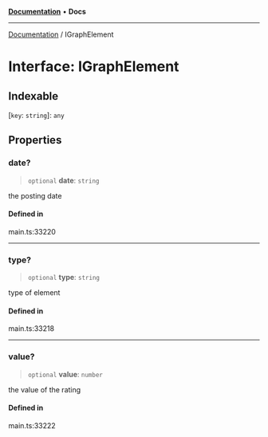 [**Documentation**](../README.md) • **Docs**

***

[Documentation](../globals.md) / IGraphElement

# Interface: IGraphElement

## Indexable

 \[`key`: `string`\]: `any`

## Properties

### date?

> `optional` **date**: `string`

the posting date

#### Defined in

main.ts:33220

***

### type?

> `optional` **type**: `string`

type of element

#### Defined in

main.ts:33218

***

### value?

> `optional` **value**: `number`

the value of the rating

#### Defined in

main.ts:33222
